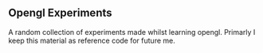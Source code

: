 ## Opengl Experiments

A random collection of experiments made whilst learning opengl. Primarly I keep this material as reference code for future me.
